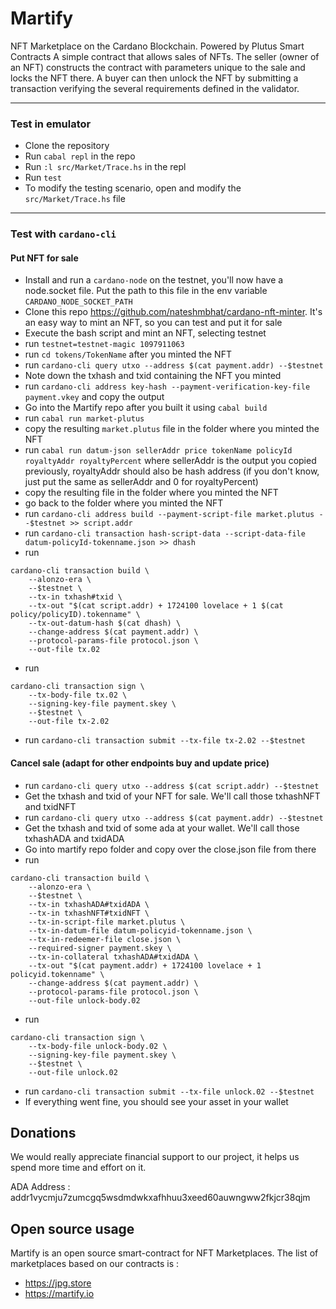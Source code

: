 # Martify
NFT Marketplace on the Cardano Blockchain. Powered by Plutus Smart Contracts
A simple contract that allows sales of NFTs. The seller (owner of an NFT) constructs the contract with parameters unique to the sale and locks the NFT there.
A buyer can then unlock the NFT by submitting a transaction verifying the several requirements defined in the validator.
***
### Test in emulator
* Clone the repository
* Run `cabal repl` in the repo
* Run `:l src/Market/Trace.hs` in the repl
* Run `test`
* To modify the testing scenario, open and modify the `src/Market/Trace.hs` file
***
### Test with `cardano-cli`
#### Put NFT for sale
* Install and run a `cardano-node` on the testnet, you'll now have a node.socket file. Put the path to this file in the env variable `CARDANO_NODE_SOCKET_PATH`
* Clone this repo https://github.com/nateshmbhat/cardano-nft-minter. It's an easy way to mint an NFT, so you can test and put it for sale
* Execute the bash script and mint an NFT, selecting testnet
* run `testnet=testnet-magic 1097911063`
* run `cd tokens/TokenName` after you minted the NFT
* run `cardano-cli query utxo --address $(cat payment.addr) --$testnet`
* Note down the txhash and txid containing the NFT you minted
* run `cardano-cli address key-hash --payment-verification-key-file payment.vkey` and copy the output
* Go into the Martify repo after you built it using `cabal build`
* run `cabal run market-plutus`
* copy the resulting `market.plutus` file in the folder where you minted the NFT
* run `cabal run datum-json sellerAddr price tokenName policyId royaltyAddr royaltyPercent` where sellerAddr is the output you copied previously, royaltyAddr should also be hash address (if you don't know, just put the same as sellerAddr and 0 for royaltyPercent)
* copy the resulting file in the folder where you minted the NFT
* go back to the folder where you minted the NFT
* run `cardano-cli address build --payment-script-file market.plutus --$testnet >> script.addr`
* run `cardano-cli transaction hash-script-data --script-data-file datum-policyId-tokenname.json >> dhash`
* run 
```
cardano-cli transaction build \
    --alonzo-era \
    --$testnet \
    --tx-in txhash#txid \
    --tx-out "$(cat script.addr) + 1724100 lovelace + 1 $(cat policy/policyID).tokenname" \
    --tx-out-datum-hash $(cat dhash) \
    --change-address $(cat payment.addr) \
    --protocol-params-file protocol.json \
    --out-file tx.02 
```
* run 
```
cardano-cli transaction sign \
    --tx-body-file tx.02 \
    --signing-key-file payment.skey \
    --$testnet \
    --out-file tx-2.02 
```
* run `cardano-cli transaction submit --tx-file tx-2.02 --$testnet`

#### Cancel sale (adapt for other endpoints buy and update price)
* run `cardano-cli query utxo --address $(cat script.addr) --$testnet`
* Get the txhash and txid of your NFT for sale. We'll call those txhashNFT and txidNFT
* run `cardano-cli query utxo --address $(cat payment.addr) --$testnet`
* Get the txhash and txid of some ada at your wallet. We'll call those txhashADA and txidADA
* Go into martify repo folder and copy over the close.json file from there
* run
```
cardano-cli transaction build \
    --alonzo-era \
    --$testnet \
    --tx-in txhashADA#txidADA \
    --tx-in txhashNFT#txidNFT \
    --tx-in-script-file market.plutus \
    --tx-in-datum-file datum-policyid-tokenname.json \
    --tx-in-redeemer-file close.json \
    --required-signer payment.skey \
    --tx-in-collateral txhashADA#txidADA \
    --tx-out "$(cat payment.addr) + 1724100 lovelace + 1 policyid.tokenname" \
    --change-address $(cat payment.addr) \
    --protocol-params-file protocol.json \
    --out-file unlock-body.02
```
* run
```
cardano-cli transaction sign \
    --tx-body-file unlock-body.02 \
    --signing-key-file payment.skey \
    --$testnet \
    --out-file unlock.02
```
* run `cardano-cli transaction submit --tx-file unlock.02 --$testnet`
* If everything went fine, you should see your asset in your wallet

## Donations
We would really appreciate financial support to our project, it helps us spend more time and effort on it.

ADA Address : addr1vycmju7zumcgq5wsdmdwkxafhhuu3xeed60auwngww2fkjcr38qjm

## Open source usage
Martify is an open source smart-contract for NFT Marketplaces.
The list of marketplaces based on our contracts is :
* https://jpg.store
* https://martify.io
